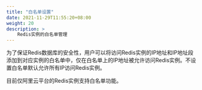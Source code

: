 ```yaml
---
title: "白名单设置"
date: 2021-11-29T11:55:20+08:00
weight: 20
description: >
    Redis实例的白名单管理
---
```


为了保证Redis数据库的安全性，用户可以将访问Redis实例的IP地址和IP地址段添加到对应实例的白名单中，仅在白名单上的IP地址被允许访问Redis实例。不设置白名单默认允许所有IP访问Redis实例。

目前仅阿里云平台的Redis实例支持白名单功能。